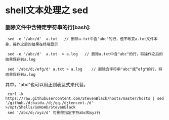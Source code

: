 # shell文本处理之 sed
   
###  删除文件中含特定字符串的行[bash]:
      
     sed -e '/abc/d'  a.txt   // 删除a.txt中含"abc"的行，但不改变a.txt文件本身，操作之后的结果在终端显示
    
     sed -e '/abc/d'  a.txt  > a.log   // 删除a.txt中含"abc"的行，将操作之后的结果保存到a.log
     
     sed '/abc/d;/efg/d' a.txt > a.log    // 删除含字符串"abc"或“efg"的行，将结果保存到a.log

      
其中，"abc"也可以用正则表达式来代替。
            
     curl -k https://raw.githubusercontent.com/StevenBlack/hosts/master/hosts | sed '/github./d;baidu./d;/qq./d;tencent./d' >/opt/Shells/GoNoAD/StevenBlack      
     sed '/abc/d;/xyz/d' 可删除指定字符abc和xyz行
